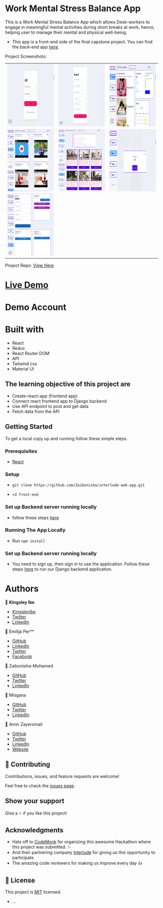 # Work Mental Stress Balance App
This is a Work Mental Stress Balance App which allows Desk-workers to engage in meaningful mental activities during short breaks at work, hence, helping user to manage their mental and physical well-being.
 
- This app is a front-end side of the final capstone project. You can find the back-end app [here](https://github.com/Zaibonisha/interlude-web-app/tree/dev/back-end).
 
Project Screenshots:
<table>
  <tr>
    <td> <img src="./front-end/src/assets/images/login-screenshot.png"  alt="1" width = 310px height = 205px ></td>
    <td><img src="./front-end/src/assets/images/sign-up-screenshot.png" alt="2" width = 310px height = 205px></td>
    <td><img src="./front-end/src/assets/images/dashboard-screenshot.png" alt="3" width = 310px height = 205px></td>
   </tr> 
   <tr>
      <td><img src="./front-end/src/assets/images/exercise-screenshot.png" alt="4" width = 310px height = 205px></td>
      <td><img src="./front-end/src/assets/images/break-screenshot.png" alt="5" width = 310px height = 205px></td>
      <td><img src="./front-end/src/assets/images/break-timer-screenshot.png" alt="6" width = 310px height = 205px></td>
  </td>
   <tr>
      <td><img src="./front-end/src/assets/images/settings-screenshot.png" alt="7" width = 310px height = 205px></td>
  </td>
  </tr>
</table>
 
Project Repo:
[View Here](https://github.com/Zaibonisha/interlude-web-app)
 
# [Live Demo](https://interlude-app-three.vercel.app)
 
# Demo Account
 
# Built with
 - React
 - Redux
 - React Router DOM
 - API
 - Tailwind css
 - Material UI
 
 
## The learning objective of this project are
 
- Create-react-app (frontend app)
- Connect react frontend app to Django backend
- Use API endpoint to post and get data
- Fetch data from the API
 
## Getting Started
 
To get a local copy up and running follow these simple steps.
 
### Prerequisites
 
- [React](https://reactjs.org/tutorial/tutorial.html#prerequisites)
 
### Setup
 
- ```git clone https://github.com/Zaibonisha/interlude-web-app.git```
 
- ```cd front-end```
 
### Set up Backend server running locally
- follow these steps [here](https://github.com/Zaibonisha/interlude-web-app/blob/dev/back-end/README.md)
 
### Running The App Locally
- Run `npm install`

### Set up Backend server running locally
- You need to sign up, then sign in to use the application. Follow these steps [here](https://github.com/Zaibonisha/interlude-web-app/blob/dev/back-end/README.md) to run our Django backend application.
 
# Authors
 
👤 **Kingsley Ibe**
 
- [KingsleyIbe](https://github.com/KingsleyIbe)
- [Twitter](https://twitter.com/ibekingsley2)
- [LinkedIn](https://www.linkedin.com/in/kingsley-ibe/)
 
 
 👤 Emilija Per**
 
- [GitHub]()
- [LinkedIn]()
- [Twitter]()
- [Facebook]()
 
👤 Zaibonisha-Mohamed
 
- [GitHub]()
- [Twitter]()
- [LinkedIn]()

👤 Misgana
 
- [GitHub]()
- [Twitter]()
- [LinkedIn]()

👤 Amin Zayeromali
 
- [GitHub](https://github.com/aminzayer)
- [Twitter](https://twitter.com/AminZayeromali)
- [LinkedIn](https://www.linkedin.com/in/aminzayeromali)
- [Website](https://aminzayer.ir/)
 
 
## 🤝 Contributing
 
Contributions, issues, and feature requests are welcome!
 
Feel free to check the [issues page](https://github.com/Zaibonisha/interlude-web-app/issues).
 
## Show your support
 
Give a ⭐️ if you like this project!
 
## Acknowledgments
 
- Hats off to [CodeMonk](https://www.codemonk.ai/) for organizing this awesome Hackathon where this project was submitted. ✨
- And their partnering company [Interlude](https://interlude.digital/) for giving us this opportunity to participate
- The amazing code reviewers for making us improve every day 👍
 
## 📝 License
 
This project is [MIT](./LICENCE) licensed.
* ...
 